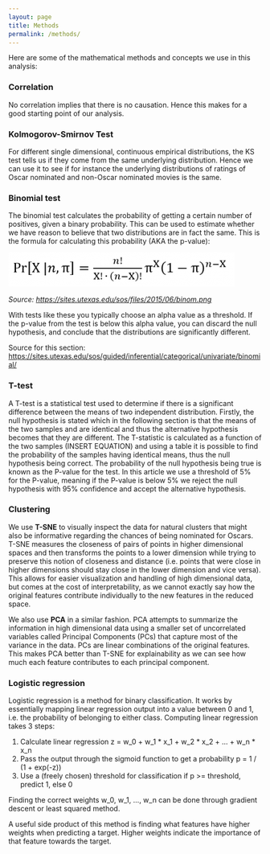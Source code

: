 ```yaml
---
layout: page
title: Methods
permalink: /methods/
---
```




Here are some of the mathematical methods and concepts we use in this analysis:

<h3 id="correlation" style="font-weight:bold;">Correlation</h3>
No correlation implies that there is no causation. Hence this makes for a good starting point of our analysis.

<h3 id="kolmogorov-smirnov" style="font-weight:bold;">Kolmogorov-Smirnov Test</h3>
For different single dimensional, continuous empirical distributions, the KS test tells us if they come from the same underlying distribution. 
Hence we can use it to see if for instance the underlying distributions of ratings of Oscar nominated and non-Oscar nominated movies is the same.

<h3 id="binomial-test" style="font-weight:bold;">Binomial test</h3>

The binomial test calculates the probability of getting a certain number of positives, given a binary probability. This can be used to estimate whether we have reason to believe that two distributions are in fact the same. This is the formula for calculating this probability (AKA the p-value):

![image](images/binom-test.png)

*Source: <a href="https://sites.utexas.edu/sos/files/2015/06/binom.png">https://sites.utexas.edu/sos/files/2015/06/binom.png</a>*

With tests like these you typically choose an alpha value as a threshold. If the p-value from the test is below this alpha value, you can discard the null hypothesis, and conclude that the distributions are significantly different.

Source for this section: <a href="https://sites.utexas.edu/sos/guided/inferential/categorical/univariate/binomial/">https://sites.utexas.edu/sos/guided/inferential/categorical/univariate/binomial/</a>



<h3 id="t-test" style="font-weight:bold;">T-test</h3>

A T-test is a statistical test used to determine if there is a significant difference between the means of two independent distribution. 
Firstly, the null hypothesis is stated which in the following section is that the means of the two samples and are identical and thus the alternative
hypothesis becomes that they are different. The T-statistic is calculated as a function of the two samples (INSERT EQUATION) and using a table it is possible
to find the probability of the samples having identical means, thus the null hypothesis being correct. The probability of the null hypothesis being true is known as
the P-value for the test. In this article we use a threshold of 5% for the P-value, meaning if the P-value is below 5% we reject the null hypothesis with 95% confidence
and accept the alternative hypothesis. 



<h3 id="clustering" style="font-weight:bold;">Clustering</h3>

We use **T-SNE** to visually inspect the data for natural clusters that might also be informative regarding the chances of being nominated for Oscars. T-SNE measures the closeness of pairs of points in higher dimensional spaces and then transforms the points to a lower dimension while trying to preserve this notion of closeness and distance  (i.e. points that were close in higher dimensions should stay close in the lower dimension and vice versa). This allows for easier visualization and handling of high dimensional data, but comes at the cost of interpretability, as we cannot exactly say how the original features contribute individually to the new features in the reduced space.

We also use **PCA** in a similar fashion. PCA attempts to summarize the information in high dimensional data using a smaller set of uncorrelated variables called Principal Components (PCs) that capture most of the variance in the data. PCs are linear combinations of the original features. This makes PCA better than T-SNE for explainability as we can see how much each feature contributes to each principal component.


<h3 id="logistic-regression" style="font-weight:bold;">Logistic regression</h3>

Logistic regression is a method for binary classification. It works by essentially mapping linear regression output into a value between 0 and 1, i.e. the probability of belonging to either class. Computing linear regression takes 3 steps:

1. Calculate linear regression
z = w_0 + w_1 * x_1 + w_2 * x_2 + ... + w_n * x_n
2. Pass the output through the sigmoid function to get a probability
p = 1 / (1 + exp(-z))
3. Use a (freely chosen) threshold for classification
if p >= threshold, predict 1, else 0

Finding the correct weights w_0, w_1, ..., w_n can be done through gradient descent or least squared method.

A useful side product of this method is finding what features have higher weights when predicting a target. Higher weights indicate the importance of that feature towards the target.



